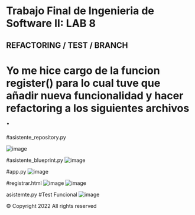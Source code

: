 # Trabajo Final de Ingenieria de Software II: LAB 8

## REFACTORING / TEST / BRANCH
# Yo me hice cargo de la funcion register() para lo cual tuve que añadir nueva funcionalidad y hacer refactoring a los siguientes archivos . 
 #asistente_repository.py
 
 ![image](https://user-images.githubusercontent.com/82822546/210029042-80b4608d-3a05-42f5-bdc3-f9619ff60dd4.png)

 #asistente_blueprint.py
 ![image](https://user-images.githubusercontent.com/82822546/210029073-7f32577f-f6f5-412f-9288-0c8e9be0d488.png)

 #app.py
 ![image](https://user-images.githubusercontent.com/82822546/210029057-7eb4abe6-be19-4ec3-bc92-86f287ab06a3.png)

 #registrar.html
 ![image](https://user-images.githubusercontent.com/82822546/210029126-2020af35-88df-4279-a4ee-d269cb63c194.png)
![image](https://user-images.githubusercontent.com/82822546/210029165-09482b3a-a158-49ee-b868-22a8dfad0fac.png)

 asistemte.py
 #Test Funcional
![image](https://user-images.githubusercontent.com/82822546/210028910-e42d9304-6bef-4010-ba78-e5ccc6a1e9ac.png)


© Copyright 2022 All rights reserved
